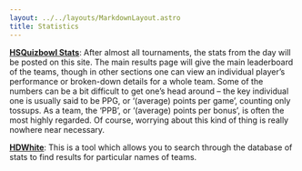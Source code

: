 ```yaml
---
layout: ../../layouts/MarkdownLayout.astro
title: Statistics
---
```


[**HSQuizbowl Stats**](http://hsquizbowl.org/db/): After almost all tournaments, the stats from the day will be posted on this site. The main results page will give the main leaderboard of the teams, though in other sections one can view an individual player’s performance or broken-down details for a whole team. Some of the numbers can be a bit difficult to get one’s head around – the key individual one is usually said to be PPG, or ‘(average) points per game’, counting only tossups. As a team, the ‘PPB’, or ‘(average) points per bonus’, is often the most highly regarded. Of course, worrying about this kind of thing is really nowhere near necessary.

[**HDWhite**](http://hdwhite.org/qb/stats/): This is a tool which allows you to search through the database of stats to find results for particular names of teams.
